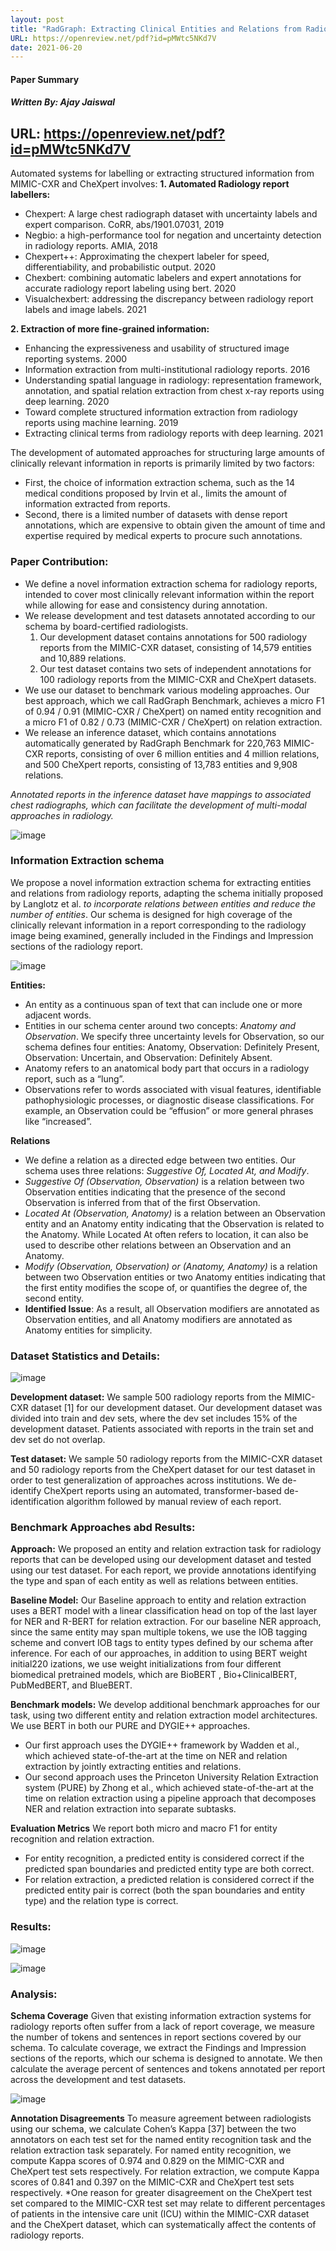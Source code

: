 ```yaml
---
layout: post
title: "RadGraph: Extracting Clinical Entities and Relations from Radiology Reports"
URL: https://openreview.net/pdf?id=pMWtc5NKd7V
date: 2021-06-20
---
```


#### Paper Summary
##### Written By: Ajay Jaiswal
URL: https://openreview.net/pdf?id=pMWtc5NKd7V
------------------

Automated systems for labelling or extracting structured information from MIMIC-CXR and CheXpert involves:
**1. Automated Radiology report labellers:**
   * Chexpert: A large chest radiograph dataset with uncertainty labels and expert comparison. CoRR, abs/1901.07031, 2019 
   * Negbio: a high-performance tool for negation and uncertainty detection in radiology reports. AMIA, 2018
   * Chexpert++: Approximating the chexpert labeler for speed, differentiability, and probabilistic output. 2020
   * Chexbert: combining automatic labelers and expert annotations for accurate radiology report labeling using bert. 2020
   * Visualchexbert: addressing the discrepancy between radiology report labels and image labels. 2021
   
**2. Extraction of more fine-grained information:**
   * Enhancing the expressiveness and usability of structured image reporting systems. 2000
   * Information extraction from multi-institutional radiology reports. 2016
   * Understanding spatial language in radiology: representation framework, annotation, and spatial relation extraction from chest x-ray reports using deep learning. 2020
   * Toward complete structured information extraction from radiology reports using machine learning. 2019
   * Extracting clinical terms from radiology reports with deep learning. 2021

 The development of automated approaches for structuring large amounts of clinically relevant information in reports is primarily limited by two factors:
 * First, the choice of information extraction schema, such as the 14 medical conditions proposed by Irvin et al., limits the amount of information extracted from reports.
 * Second, there is a limited number of datasets with dense report annotations, which are expensive to obtain given the amount of time and expertise required by medical experts to procure such annotations.

### Paper Contribution:

* We define a novel information extraction schema for radiology reports, intended to cover most clinically relevant information within the report while allowing for ease and consistency during annotation. 
* We release development and test datasets annotated according to our schema by board-certified radiologists.
   1. Our development dataset contains annotations for 500 radiology reports from the MIMIC-CXR dataset, consisting of 14,579 entities and 10,889 relations.
   1. Our test dataset contains two sets of independent annotations for 100 radiology reports from the MIMIC-CXR and CheXpert datasets.
* We use our dataset to benchmark various modeling approaches. Our best approach, which we call RadGraph Benchmark, achieves a micro F1 of 0.94 / 0.91 (MIMIC-CXR / CheXpert) on named entity recognition and a micro F1 of 0.82 / 0.73 (MIMIC-CXR / CheXpert) on relation extraction. 
* We release an inference dataset, which contains annotations automatically generated by RadGraph Benchmark for 220,763 MIMIC-CXR reports, consisting of over 6 million entities and 4 million relations, and 500 CheXpert reports, consisting of 13,783 entities and 9,908 relations.

*Annotated reports in the inference dataset have mappings to associated chest radiographs, which can facilitate the development of multi-modal approaches in radiology.* 

![image](https://user-images.githubusercontent.com/6660499/122692440-b134f880-d1fa-11eb-9958-478df8a5b075.png)

### Information Extraction schema

We propose a novel information extraction schema for extracting entities and relations from radiology reports, adapting the schema initially proposed by Langlotz et al. *to incorporate relations between entities and reduce the number of entities*. Our schema is designed for high coverage of the clinically relevant information in a report corresponding to the radiology image being examined, generally included in the Findings and Impression sections of the radiology report.

![image](https://user-images.githubusercontent.com/6660499/122692500-083acd80-d1fb-11eb-9bd2-1d767a879ca9.png)

**Entities:** 
* An entity as a continuous span of text that can include one or more adjacent words.
* Entities in our schema center around two concepts: *Anatomy and Observation*. We specify three uncertainty levels for Observation, so our schema defines four entities: Anatomy, Observation: Definitely Present, Observation: Uncertain, and Observation: Definitely Absent. 
* Anatomy refers to an anatomical body part that occurs in a radiology report, such as a “lung”. 
* Observations refer to words associated with visual features, identifiable pathophysiologic processes, or diagnostic disease classifications. For example, an Observation could be “effusion” or more general phrases like “increased”.

**Relations**
* We define a relation as a directed edge between two entities. Our schema uses three relations: *Suggestive Of, Located At, and Modify*.
* *Suggestive Of (Observation, Observation)* is a relation between two Observation entities indicating that the presence of the second Observation is inferred from that of the first Observation.
* *Located At (Observation, Anatomy)* is a relation between an Observation entity and an Anatomy entity indicating that the Observation is related to the Anatomy. While Located At often refers to location, it can also be used to describe other relations between an Observation and an Anatomy.
* *Modify (Observation, Observation) or (Anatomy, Anatomy)* is a relation between two Observation entities or two Anatomy entities indicating that the first entity modifies the scope of, or quantifies the degree of, the second entity.
* **Identified Issue**: As a result, all Observation modifiers are annotated as Observation entities, and all Anatomy modifiers are annotated as Anatomy entities for simplicity.

### Dataset Statistics and Details:

![image](https://user-images.githubusercontent.com/6660499/122692957-5cdf4800-d1fd-11eb-812d-2d997b8ba633.png)

**Development dataset:** We sample 500 radiology reports from the MIMIC-CXR dataset [1] for our development dataset. Our development dataset was divided into train and dev sets, where the dev set includes 15% of the development dataset. Patients associated with reports in the train set and dev set do not overlap.

**Test dataset:** We sample 50 radiology reports from the MIMIC-CXR dataset and 50 radiology reports from the CheXpert dataset for our test dataset in order to test generalization of approaches across institutions. We de-identify CheXpert reports using an automated, transformer-based de-identification algorithm followed by manual review of each report. 

### Benchmark Approaches abd Results:

**Approach:** We proposed an entity and relation extraction task for radiology reports that can be developed using our development dataset and tested using our test dataset.  For each report, we provide annotations identifying the type and span of each entity as well as relations between entities.

**Baseline Model:** Our Baseline approach to entity and relation extraction uses a BERT model with a linear classification head on top of the last layer for NER and R-BERT for relation extraction. For our baseline NER approach, since the same entity may span multiple tokens, we use the IOB tagging scheme and convert IOB tags to entity types defined by our schema after inference. For each of our approaches, in addition to using BERT weight initial220 izations, we use weight initializations from four different biomedical pretrained models, which are BioBERT , Bio+ClinicalBERT, PubMedBERT, and BlueBERT.

**Benchmark models:** We develop additional benchmark approaches for our task, using two different entity and relation extraction model architectures. We use BERT in both our PURE and DYGIE++ approaches.

* Our first approach uses the DYGIE++ framework by Wadden et al., which achieved state-of-the-art at the time on NER and relation extraction by jointly extracting entities and relations. 
* Our second approach uses the Princeton University Relation Extraction system (PURE) by Zhong et al., which achieved state-of-the-art at the time on relation extraction using a pipeline approach that decomposes NER and relation extraction into separate subtasks.

**Evaluation Metrics** We report both micro and macro F1 for entity recognition and relation extraction. 
* For entity recognition, a predicted entity is considered correct if the predicted span boundaries and predicted entity type are both correct. 
* For relation extraction, a predicted relation is considered correct if the predicted entity pair is correct (both the span boundaries and entity type) and the relation type is correct.

### Results:

![image](https://user-images.githubusercontent.com/6660499/122693363-25719b00-d1ff-11eb-97da-d89dcea1ec13.png)

![image](https://user-images.githubusercontent.com/6660499/122693576-09222e00-d200-11eb-8ed5-99d80d092f77.png)


### Analysis:

**Schema Coverage**
Given that existing information extraction systems for radiology reports often suffer from a lack of report coverage, we measure the number of tokens and sentences in report sections covered by our schema. To calculate coverage, we extract the Findings and Impression sections of the reports, which our schema is designed to annotate. We then calculate the average percent of sentences and tokens annotated per report across the development and test datasets.

![image](https://user-images.githubusercontent.com/6660499/122693442-826d5100-d1ff-11eb-8d1b-c1efa1d7b64b.png)

**Annotation Disagreements**
To measure agreement between radiologists using our schema, we calculate Cohen’s Kappa [37] between the two annotators on each test set for the named entity recognition task and the relation extraction task separately. For named entity recognition, we compute Kappa scores of 0.974 and 0.829 on the MIMIC-CXR and CheXpert test sets respectively. For relation extraction, we compute Kappa scores of 0.841 and 0.397 on the MIMIC-CXR and CheXpert test sets respectively.
*One reason for greater disagreement on the CheXpert test set compared to the MIMIC-CXR test set may relate to different percentages of patients in the intensive care unit (ICU) within the MIMIC-CXR dataset and the CheXpert dataset, which can systematically affect the contents of radiology reports.



